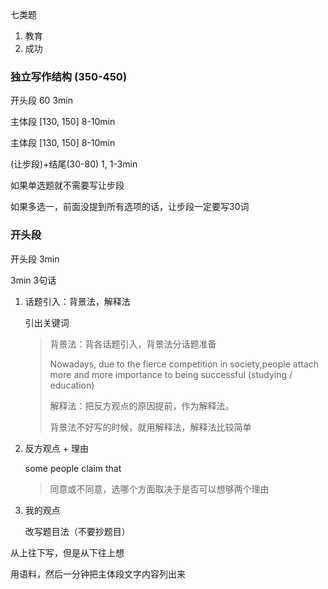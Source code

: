 七类题

1. 教育
2. 成功



### 独立写作结构 (350-450)

开头段 60 3min

主体段 [130, 150] 8-10min

主体段 [130, 150] 8-10min

(让步段)+结尾(30-80) 1, 1-3min



如果单选题就不需要写让步段

如果多选一，前面没提到所有选项的话，让步段一定要写30词



### 开头段

开头段 3min

3min 3句话

1. 话题引入：背景法，解释法

   引出关键词

   > 背景法：背各话题引入，背景法分话题准备
   >
   > Nowadays, due to the fierce competition in society,people attach more and more importance to being successful (studying / education)
   >
   > 解释法：把反方观点的原因提前，作为解释法。
   >
   > 背景法不好写的时候，就用解释法，解释法比较简单

2. 反方观点 + 理由

   some people claim that

   > 同意或不同意，选哪个方面取决于是否可以想够两个理由

3. 我的观点

   改写题目法（不要抄题目）

从上往下写，但是从下往上想

用语料，然后一分钟把主体段文字内容列出来

